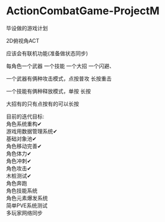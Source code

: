 # ActionCombatGame-ProjectM
毕设做的游戏计划  

2D俯视角ACT  

应该会有联机功能(准备做状态同步)

每角色一个武器 一个技能 一个大招 一个闪避、  

一个武器有俩种攻击模式，点按普攻 长按重击  

一个技能有俩种释放模式，单按 长按  

大招有的只有点按有的可以长按  

目前的迭代目标:  
    角色系统重构✔  
    游戏用数据管理系统✔  
    基础对象池✔  
    角色移动完善✔  
    角色体力✔  
    角色冲刺✔  
    角色攻击✔  
    木桩测试✔  
    角色奔跑  
    角色技能系统   
    角色元素爆发系统  
    简单PVE系统测试  
    多玩家网络同步

    
    
    
    

